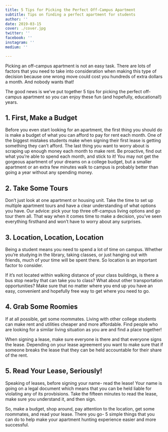 ```yaml
---
title: 5 Tips for Picking the Perfect Off-Campus Apartment 
subtitle: Tips on finding a perfect apartment for students
author: ''
date: 2019-03-15
cover: ./cover.jpg
twitter: ''
facebook: ''
instagram: ''
medium: ''

---
```


Picking an off-campus apartment is not an easy task. There are lots of factors that you need to take into consideration when making this type of decision because one wrong move could cost you hundreds of extra dollars a month. And nobody wants that!

The good news is we’ve put together 5 tips for picking the perfect off-campus apartment so you can enjoy these fun (and hopefully, educational!) years.

## 1. First, Make a Budget
Before you even start looking for an apartment, the first thing you should do is make a budget of what you can afford to pay for rent each month. One of the biggest mistakes students make when signing their first lease is getting something they can’t afford. The last thing you want to worry about is scraping up enough money each month to make rent. Be proactive, find out what you’re able to spend each month, and stick to it! You may not get the gorgeous apartment of your dreams on a college budget, but a smaller apartment or an extra few minutes walk to campus is probably better than going a year without any spending money.

## 2. Take Some Tours
Don’t just look at one apartment or housing unit. Take the time to set up multiple apartment tours and have a clear understanding of what options you have. Our advice: pick your top three off-campus living options and go tour them all. That way when it comes time to make a decision, you’ve seen everything firsthand and won’t have to worry about any surprises.

## 3. Location, Location, Location
Being a student means you need to spend a lot of time on campus. Whether you’re studying in the library, taking classes, or just hanging out with friends, much of your time will be spent there. So location is an important factor to consider.

If it’s not located within walking distance of your class buildings, is there a bus stop nearby that can take you to class? What about other transportation opportunities? Make sure that no matter where you end up you have an easy, convenient and hopefully free way to get where you need to go.

## 4. Grab Some Roomies
If at all possible, get some roommates. Living with other college students can make rent and utilities cheaper and more affordable. Find people who are looking for a similar living situation as you are and find a place together!

When signing a lease, make sure everyone is there and that everyone signs the lease. Depending on your lease agreement you want to make sure that if someone breaks the lease that they can be held accountable for their share of the rent.

## 5. Read Your Lease, Seriously!
Speaking of leases, before signing your name- read the lease! Your name is going on a legal document which means that you can be held liable for violating any of its provbisions. Take the fifteen minutes to read the lease, make sure you understand it, and then sign.

So, make a budget, shop around, pay attention to the location, get some roommates, and read your lease. There you go- 5 simple things that you can do to help make your apartment hunting experience easier and more successful. 
